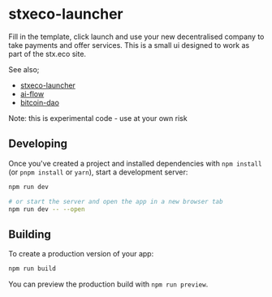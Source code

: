 # stxeco-launcher

Fill in the template, click launch and use your new decentralised company to take payments and
offer services. This is a small ui designed to work as part of the stx.eco site.

See also;

- [stxeco-launcher](https://github.com/radicleart/stxeco-launcher)
- [ai-flow](https://github.com/radicleart/ai-flow)
- [bitcoin-dao](https://github.com/radicleart/bitcoin-dao)

Note: this is experimental code - use at your own risk

## Developing

Once you've created a project and installed dependencies with `npm install` (or `pnpm install` or `yarn`), start a development server:

```bash
npm run dev

# or start the server and open the app in a new browser tab
npm run dev -- --open
```

## Building

To create a production version of your app:

```bash
npm run build
```

You can preview the production build with `npm run preview`.
